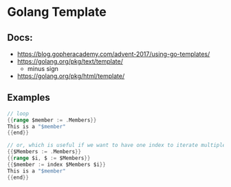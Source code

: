 # Golang Template
## Docs:
  * https://blog.gopheracademy.com/advent-2017/using-go-templates/
  * https://golang.org/pkg/text/template/
    * minus sign
  * https://golang.org/pkg/html/template/

## Examples
```go
// loop
{{range $member := .Members}}
This is a "$member"
{{end}}

// or, which is useful if we want to have one index to iterate multiple slices.
{{$Members := .Members}}
{{range $i, $ := $Members}}
{{$member := index $Members $i}}
This is a "$member"
{{end}}
```
